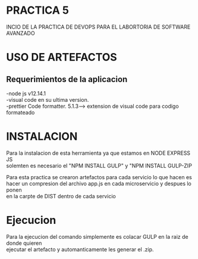 # PRACTICA 5
INCIO DE LA PRACTICA DE DEVOPS PARA EL LABORTORIA DE SOFTWARE AVANZADO
# USO DE ARTEFACTOS
## Requerimientos de la aplicacion

-node js v12.14.1
</br>
-visual code en su ultima version.
</br>
-prettier Code formatter. 5.1.3--> extension de visual code para codigo formateado
# INSTALACION
Para la instalacion de esta herramienta ya que estamos en NODE EXPRESS JS
<br>
solemten es necesario el "NPM INSTALL GULP" y "NPM INSTALL GULP-ZIP

Para esta practica se crearon artefactos para cada servicio lo que hacen es
<br>
hacer un compresion del archivo app.js en cada microservicio y despues lo ponen
<br>
en la carpte de DIST dentro de cada servicio

# Ejecucion
Para la ejecucion del comando simplemente es colacar GULP en la raiz de donde quieren
<br>
ejecutar el artefacto y automanticamente les generar el .zip.

